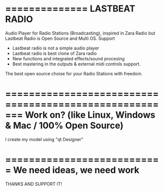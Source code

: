 ==============
LASTBEAT RADIO
==============

Audio Player for Radio Stations (Broadcasting), inspired in Zara Radio but Lastbeat Radio is Open Source and Multi OS. Support


* Lastbeat radio is not a simple audio player
* Lastbeat radio is best clone of Zara radio
* New functions and integrated effects/sound procesing
* Best mastering in the outputs & external midi controls support.

The best open source choise for your Radio Stations with freedom.

=======================================================
Work on? (like Linux, Windows & Mac / 100% Open Source)
=======================================================

I create my model using "qt Designer"

===========================
We need ideas, we need work
===========================

THANKS AND SUPPORT IT!
